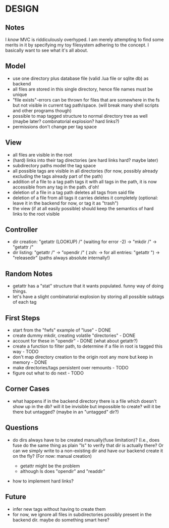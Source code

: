 DESIGN
======

Notes
-----
I _know_ MVC is riddiculously overhyped. I am merely attempting to find some merits in it by specifying my toy filesystem adhering to the concept. I basically want to see what it's all about. 


Model
-----
- use one directory plus database file (valid .lua file or sqlite db) as backend
- all files are stored in this single directory, hence file names must be unique
- "file exists"-errors can be thrown for files that are somewhere in the fs but not visible in current tag path/space. (will break many shell scripts and other programs though)
- possible to map tagged structure to normal directory tree as well (maybe later? combinatorial explosion? hard links?)
- permissions don't change per tag space

View
----
- all files are visible in the root
- (hard) links into their tag directories (are hard links hard? maybe later)
- subdirectory paths model the tag space
- all possible tags are visible in all directories (for now, possibly already excluding the tags already part of the path)
- addition of a file to a tag path tags it with all tags in the path, it is now accessible from any tag in the path. d'oh!
- deletion of a file in a tag path deletes all tags from said file
- deletion of a file from all tags it carries deletes it completely (optional: leave it in the backend for now, or tag it as "trash")
- the view (if at all easily possible) should keep the semantics of hard links to the root visible

Controller
----------
- dir creation: "getattr (LOOKUP) /<newdir>" (waiting for error -2) -> "mkdir /<newdir>" -> "getattr /<newdir>"
- dir listing: "getattr /" -> "opendir /" ( zsh: -> for all entries: "getattr <entry>") -> "releasedir" (paths always absolute internally!)

Random Notes
------------
- getattr has a "stat" structure that it wants populated. funny way of doing things.
- let's have a slight combinatorial explosion by storing all possible subtags of each tag

First Steps
-----------
- start from the "fwfs" example of "luse" - DONE
- create dummy mkdir, creating volatile "directories" - DONE
- account for these in "opendir" - DONE (what about getattr?)
- create a function to filter path, to determine if a file in root is tagged this way - TODO
- don't map directory creation to the origin root any more but keep in memory - DONE
- make directories/tags persistent over remounts - TODO
- figure out what to do next - TODO


Corner Cases
------------
- what happens if in the backend directory there is a file which doesn't show up in the db? will it be invisible but impossible to create? will it be there but untagged? (maybe in an "untagged" dir?)

Questions
---------
- do dirs always have to be created manually(fuse limitation)? (I.e., does fuse do the same thing as plain "ls" to verify that dir is actually there? Or can we simply write to a non-existing dir and have our backend create it on the fly? (For now: manual creation)
    - getattr might be the problem
    - although ls does "opendir" and "readdir"

- how to implement hard links?

Future
------
- infer new tags without having to create them
- for now, we ignore all files in subdirectories possibly present in the backend dir. maybe do something smart here?


